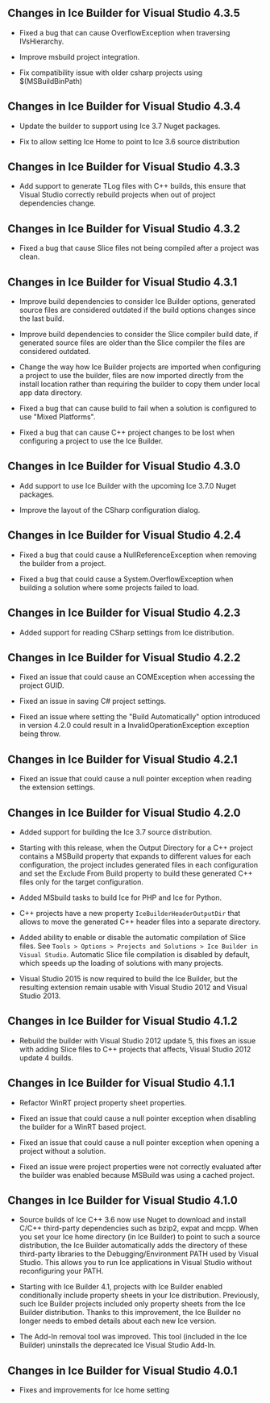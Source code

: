 ## Changes in Ice Builder for Visual Studio 4.3.5

- Fixed a bug that can cause  OverflowException when 
  traversing IVsHierarchy.

- Improve msbuild project integration.

- Fix compatibility issue with older csharp projects using 
  $(MSBuildBinPath)

## Changes in Ice Builder for Visual Studio 4.3.4

- Update the builder to support using Ice 3.7 Nuget
  packages.

- Fix to allow setting Ice Home to point to Ice 3.6 source
  distribution

## Changes in Ice Builder for Visual Studio 4.3.3

- Add support to generate TLog files with C++ builds, this ensure
  that Visual Studio correctly rebuild projects when out of project
  dependencies change.

## Changes in Ice Builder for Visual Studio 4.3.2

- Fixed a bug that cause Slice files not being compiled after a project was
  clean.

## Changes in Ice Builder for Visual Studio 4.3.1

- Improve build dependencies to consider Ice Builder options, generated source
  files are considered outdated if the build options changes since the last build.

- Improve build dependencies to consider the Slice compiler build date, if generated
  source files are older than the Slice compiler the files are considered outdated.

- Change the way how Ice Builder projects are imported when configuring a project
  to use the builder, files are now imported directly from the install location rather
  than requiring the builder to copy them under local app data directory.

- Fixed a bug that can cause build to fail when a solution is configured to use
  "Mixed Platforms".

- Fixed a bug that can cause C++ project changes to be lost when configuring a
  project to use the Ice Builder.

## Changes in Ice Builder for Visual Studio 4.3.0

- Add support to use Ice Builder with the upcoming Ice 3.7.0 Nuget packages.

- Improve the layout of the CSharp configuration dialog.

## Changes in Ice Builder for Visual Studio 4.2.4

- Fixed a bug that could cause a NullReferenceException when removing the
  builder from a project.

- Fixed a bug that could cause a System.OverflowException when building a
  solution where some projects failed to load.

## Changes in Ice Builder for Visual Studio 4.2.3

- Added support for reading CSharp settings from Ice distribution.

## Changes in Ice Builder for Visual Studio 4.2.2

- Fixed an issue that could cause an COMException when accessing the project
  GUID.

- Fixed an issue in saving C# project settings.

- Fixed an issue where setting the "Build Automatically" option introduced in
  version 4.2.0 could result in a InvalidOperationException exception being
  throw.

## Changes in Ice Builder for Visual Studio 4.2.1

- Fixed an issue that could cause a null pointer exception when
  reading the extension settings.

## Changes in Ice Builder for Visual Studio 4.2.0

- Added support for building the Ice 3.7 source distribution.

- Starting with this release, when the Output Directory for a C++ project contains a
  MSBuild property that expands to different values for each configuration, the
  project includes generated files in each configuration and set the Exclude
  From Build property to build these generated C++ files only for the target configuration.

- Added MSbuild tasks to build Ice for PHP and Ice for Python.

- C++ projects have a new property `IceBuilderHeaderOutputDir` that allows to move
  the generated C++ header files into a separate directory.

- Added ability to enable or disable the automatic compilation of Slice files.
  See `Tools > Options > Projects and Solutions > Ice Builder in Visual Studio`.
  Automatic Slice file compilation is disabled by default, which speeds up
  the loading of solutions with many projects.

- Visual Studio 2015 is now required to build the Ice Builder, but the resulting
  extension remain usable with Visual Studio 2012 and Visual Studio 2013.

## Changes in Ice Builder for Visual Studio 4.1.2

- Rebuild the builder with Visual Studio 2012 update 5, this fixes
  an issue with adding Slice files to C++ projects that affects,
  Visual Studio 2012 update 4 builds.

## Changes in Ice Builder for Visual Studio 4.1.1

- Refactor WinRT project property sheet properties.

- Fixed an issue that could cause a null pointer exception when
  disabling the builder for a WinRT based project.

- Fixed an issue that could cause a null pointer exception when
  opening a project without a solution.

- Fixed an issue were project properties were not correctly evaluated after
  the builder was enabled because MSBuild was using a cached project.

## Changes in Ice Builder for Visual Studio 4.1.0

- Source builds of Ice C++ 3.6 now use Nuget to download and install C/C++ third-party
  dependencies such as bzip2, expat and mcpp. When you set your Ice home directory (in
  Ice Builder) to point to such a source distribution, the Ice Builder automatically adds
  the directory of these third-party libraries to the Debugging/Environment PATH used
  by Visual Studio. This allows you to run Ice applications in Visual Studio without
  reconfiguring your PATH.

- Starting with Ice Builder 4.1, projects with Ice Builder enabled conditionally include
  property sheets in your Ice distribution. Previously, such Ice Builder projects included
  only property sheets from the Ice Builder distribution.
  Thanks to this improvement, the Ice Builder no longer needs to embed details about each
  new Ice version.

- The Add-In removal tool was improved. This tool (included in the Ice Builder) uninstalls
  the deprecated Ice Visual Studio Add-In.

## Changes in Ice Builder for Visual Studio 4.0.1

- Fixes and improvements for Ice home setting
